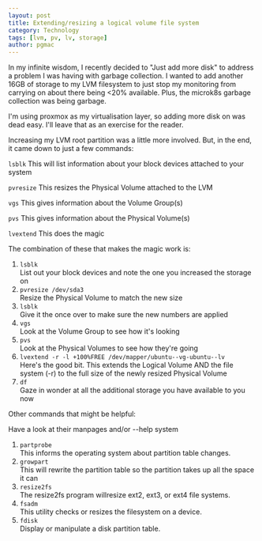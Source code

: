 ```yaml
---
layout: post
title: Extending/resizing a logical volume file system
category: Technology
tags: [lvm, pv, lv, storage]
author: pgmac
---
```

In my infinite wisdom, I recently decided to "Just add more disk" to address a problem I was having with garbage collection.
I wanted to add another 16GB of storage to my LVM filesystem to just stop my monitoring from carrying on about there being <20% available.
Plus, the microk8s garbage collection was being garbage.

I'm using proxmox as my virtualisation layer, so adding more disk on was dead easy. I'll leave that as an exercise for the reader.

Increasing my LVM root partition was a little more involved.
But, in the end, it came down to just a few commands:

`lsblk` This will list information about your block devices attached to your system

`pvresize` This resizes the Physical Volume attached to the LVM

`vgs` This gives information about the Volume Group(s)

`pvs` This gives information about the Physical Volume(s)

`lvextend` This does the magic

The combination of these that makes the magic work is:

1. `lsblk`<br/>
   List out your block devices and note the one you increased the storage on
2. `pvresize /dev/sda3` <br/>
   Resize the Physical Volume to match the new size
3. `lsblk`<br/>
   Give it the once over to make sure the new numbers are applied
4. `vgs`<br/>
   Look at the Volume Group to see how it's looking
5. `pvs`<br/>
   Look at the Physical Volumes to see how they're going
6. `lvextend -r -l +100%FREE /dev/mapper/ubuntu--vg-ubuntu--lv`<br/>
   Here's the good bit. This extends the Logical Volume AND the file system (-r) to the full size of the newly resized Physical Volume
7. `df`<br/>
   Gaze in wonder at all the additional storage you have available to you now

Other commands that might be helpful:

Have a look at their manpages and/or --help system

1. `partprobe`<br/>
   This informs the operating system about partition table changes.
2. `growpart`<br/>
   This will rewrite the partition table so the partition takes up all the space it can
3. `resize2fs`<br/>
   The resize2fs program willresize ext2, ext3, or ext4 file systems.
4. `fsadm`<br/>
   This utility checks or resizes the filesystem on a device.
5. `fdisk`<br/>
   Display or manipulate a disk partition table.